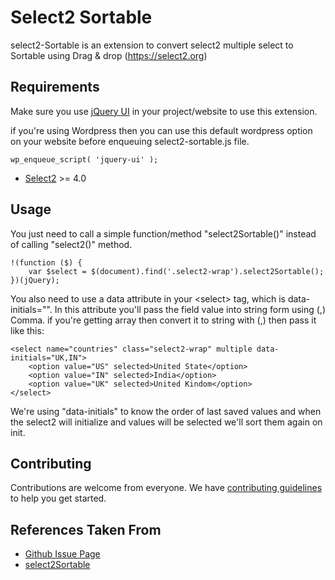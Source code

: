 # Select2 Sortable

select2-Sortable is an extension to convert select2 multiple select to Sortable using Drag &amp; drop (https://select2.org)

## Requirements

Make sure you use [jQuery UI](https://code.jquery.com/ui/1.12.1/jquery-ui.js) in your project/website to use this extension.

if you're using Wordpress then you can use this default wordpress option on your website before enqueuing select2-sortable.js file.

```shell
wp_enqueue_script( 'jquery-ui' );
```

* [Select2](https://select2.org) >= 4.0

## Usage

You just need to call a simple function/method "select2Sortable()" instead of calling "select2()" method.

```shell
!(function ($) {
	var $select = $(document).find('.select2-wrap').select2Sortable();
})(jQuery);
```

You also need to use a data attribute in your &lt;select&gt; tag, which is data-initials="". In this attribute you'll pass the field value into string form using (,) Comma. if you're getting array then convert it to string with (,) then pass it like this:

```shell
<select name="countries" class="select2-wrap" multiple data-initials="UK,IN">
	<option value="US" selected>United State</option>
	<option value="IN" selected>India</option>
	<option value="UK" selected>United Kindom</option>
</select>
```

We're using "data-initials" to know the order of last saved values and when the select2 will initialize and values will be selected we'll sort them again on init.

## Contributing

Contributions are welcome from everyone. We have [contributing guidelines](https://github.com/roots/guidelines/blob/master/CONTRIBUTING.md) to help you get started.


## References Taken From

* [Github Issue Page](https://github.com/select2/select2/issues/1190)
* [select2Sortable](https://github.com/vafour/select2-sortable)